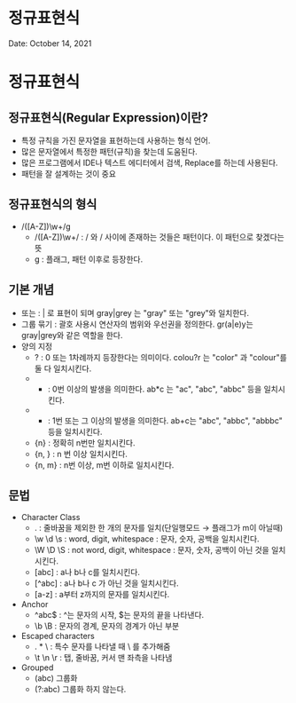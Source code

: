 # 정규표현식

Date: October 14, 2021

# 정규표현식

## 정규표현식(Regular Expression)이란?

- 특정 규칙을 가진 문자열을 표현하는데 사용하는 형식 언어.
- 많은 문자열에서 특정한 패턴(규칙)을 찾는데 도움된다.
- 많은 프로그램에서 IDE나 텍스트 에디터에서 검색, Replace를 하는데 사용된다.
- 패턴을 잘 설계하는 것이 중요

## 정규표현식의 형식

- /([A-Z])\w+/g
    - /([A-Z])\w+/ : / 와 / 사이에 존재하는 것들은 패턴이다. 이 패턴으로 찾겠다는 뜻
    - g : 플래그, 패턴 이후로 등장한다.

## 기본 개념

- 또는 : | 로 표현이 되며 gray|grey 는 "gray" 또는 "grey"와 일치한다.
- 그룹 묶기 : 괄호 사용시 연산자의 범위와 우선권을 정의한다. gr(a|e)y는 gray|grey와 같은 역할을 한다.
- 양의 지정
    - ? : 0 또는 1차례까지 등장한다는 의미이다. colou?r 는 "color" 과 "colour"를 둘 다 일치시킨다.
    - * : 0번 이상의 발생을 의미한다. ab*c 는 "ac", "abc", "abbc" 등을 일치시킨다.
    - + : 1번 또는 그 이상의 발생을 의미한다. ab+c는 "abc", "abbc", "abbbc" 등을 일치시킨다.
    - {n} : 정확히  n번만 일치시킨다.
    - {n, } : n 번 이상 일치시킨다.
    - {n, m} : n번 이상, m번 이하로 일치시킨다.

## 문법

- Character Class
    - .  : 줄바꿈을 제외한 한 개의 문자를 일치(단일행모드 → 플래그가 m이 아닐때)
    - \w \d \s : word, digit, whitespace : 문자, 숫자, 공백을 일치시킨다.
    - \W \D \S : not word, digit, whitespace : 문자, 숫자, 공백이 아닌 것을 일치시킨다.
    - [abc] : a나 b나 c를 일치시킨다.
    - [^abc] : a나 b나 c 가 아닌 것을 일치시킨다.
    - [a-z] : a부터 z까지의 문자를 일치시킨다.
- Anchor
    - ^abc$ : ^는 문자의 시작, $는 문자의 끝을 나타낸다.
    - \b \B : 문자의 경계, 문자의 경계가 아닌 부분
- Escaped characters
    - \.  \*  \\  : 특수 문자를 나타낼 때 \ 를 추가해줌
    - \t  \n  \r : 탭, 줄바꿈, 커서 맨 좌측을 나타냄
- Grouped
    - (abc) 그룹화
    - (?:abc) 그룹화 하지 않는다.